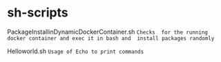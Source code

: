 # sh-scripts
PackageInstallinDynamicDockerContainer.sh
 `Checks  for the running docker container and exec it in bash and 
 install packages randomly`

Helloworld.sh
 ` Usage of Echo to print commands ` 